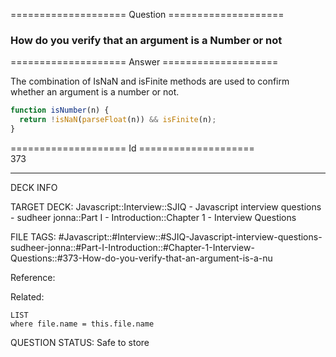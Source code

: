 ==================== Question ====================  

### How do you verify that an argument is a Number or not  

==================== Answer ====================  

The combination of IsNaN and isFinite methods are used to confirm whether an
argument is a number or not.

```javascript
function isNumber(n) {
  return !isNaN(parseFloat(n)) && isFinite(n);
}
```

==================== Id ====================  
373
<!--ID: 1707879821273-->

---

DECK INFO

TARGET DECK: Javascript::Interview::SJIQ - Javascript interview questions - sudheer jonna::Part I - Introduction::Chapter 1 - Interview Questions

FILE TAGS: #Javascript::#Interview::#SJIQ-Javascript-interview-questions-sudheer-jonna::#Part-I-Introduction::#Chapter-1-Interview-Questions::#373-How-do-you-verify-that-an-argument-is-a-nu

Reference:

Related:

```dataview
LIST
where file.name = this.file.name
```
QUESTION STATUS: Safe to store
